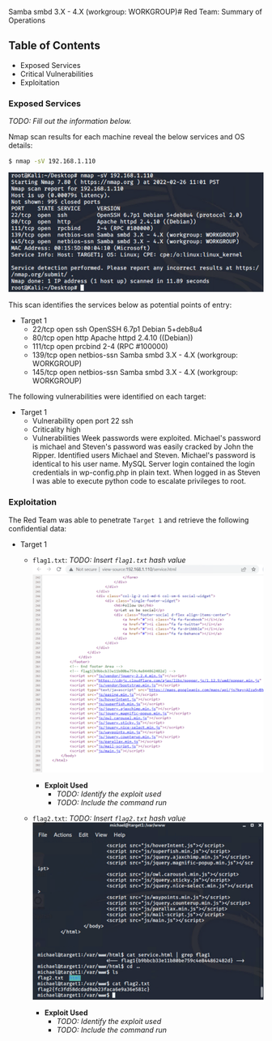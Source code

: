 Samba smbd 3.X - 4.X (workgroup: WORKGROUP)# Red Team: Summary of Operations

## Table of Contents
- Exposed Services
- Critical Vulnerabilities
- Exploitation

### Exposed Services
_TODO: Fill out the information below._
  
Nmap scan results for each machine reveal the below services and OS details:

```bash
$ nmap -sV 192.168.1.110
```

![](Images/Project3_nmap.png)


This scan identifies the services below as potential points of entry:
- Target 1
  - 22/tcp      open ssh           OpenSSH 6.7p1 Debian 5+deb8u4
  - 80/tcp      open http          Apache httpd 2.4.10 ((Debian))
  - 111/tcp     open prcbind       2-4 (RPC #100000)
  - 139/tcp     open netbios-ssn   Samba smbd 3.X - 4.X (workgroup: WORKGROUP)
  - 145/tcp     open netbios-ssn   Samba smbd 3.X - 4.X (workgroup: WORKGROUP)

The following vulnerabilities were identified on each target:
- Target 1
  - Vulnerability
    open port 22 ssh
  - Criticality 
    high
  - Vulnerabilities
    Week passwords were exploited. Michael's password is michael and Steven's password was easily cracked by John the Ripper.
    Identified users Michael and Steven.
    Michael's password is identical to his user name.
    MySQL Server login contained the login credentials in wp-config.php in plain text.
    When logged in as Steven I was able to execute python code to escalate privileges to root.  


### Exploitation

The Red Team was able to penetrate `Target 1` and retrieve the following confidential data:
- Target 1
  - `flag1.txt`: _TODO: Insert `flag1.txt` hash value_
![](Images/Flag1.png)

    - **Exploit Used**
      - _TODO: Identify the exploit used_
      - _TODO: Include the command run_
  - `flag2.txt`: _TODO: Insert `flag2.txt` hash value_
![](Images/Flag2.png)
    - **Exploit Used**
      - _TODO: Identify the exploit used_
      - _TODO: Include the command run_
